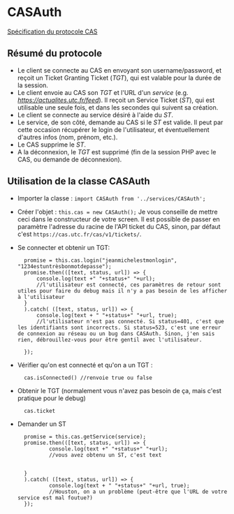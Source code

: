 # CASAuth

[Spécification du protocole CAS](https://apereo.github.io/cas/5.1.x/protocol/CAS-Protocol-Specification.html)

## Résumé du protocole

* Le client se connecte au CAS en envoyant son username/password, et reçoit un Ticket Granting Ticket (*TGT*), qui est valable pour la durée de la session.
* Le client envoie au CAS son *TGT* et l'URL d'un *service* (e.g. _https://actualites.utc.fr/feed_). Il reçoit un Service Ticket (*ST*), qui est utilisable une seule fois, et dans les secondes qui suivent sa création.
* Le client se connecte au service désiré à l'aide du *ST*.
* Le service, de son côté, demande au CAS si le *ST* est valide. Il peut par cette occasion récupérer le login de l'utilisateur, et éventuellement d'autres infos (nom, prénom, etc.).
* Le CAS supprime le *ST*.
* A la déconnexion, le *TGT* est supprimé (fin de la session PHP avec le CAS, ou demande de déconnexion).

## Utilisation de la classe CASAuth

* Importer la classe : `import CASAuth from '../services/CASAuth';`
* Créer l'objet : `this.cas = new CASAuth();`
Je vous conseille de mettre ceci dans le constructeur de votre screen.
Il est possible de passer en paramètre l'adresse du racine de l'API ticket du CAS, sinon, par défaut c'est `https://cas.utc.fr/cas/v1/tickets/`.
* Se connecter et obtenir un TGT:

		promise = this.cas.login("jeanmichelestmonlogin", "1234estuntrèsbonmotdepasse");
		promise.then(([text, status, url]) => {
			console.log(text +" "+status+" "+url);
			//l'utilisateur est connecté, ces paramètres de retour sont utiles pour faire du debug mais il n'y a pas besoin de les afficher à l'utilisateur				
		}
		).catch( ([text, status, url]) => {
			console.log(text + " "+status+" "+url, true);
			//l'utilisateur n'est pas connecté. Si status=401, c'est que les identifiants sont incorrects. Si status=523, c'est une erreur de connexion au réseau ou un bug dans CASAuth. Sinon, j'en sais rien, débrouillez-vous pour être gentil avec l'utilisateur.
			
		});

* Vérifier qu'on est connecté et qu'on a un TGT :

		cas.isConnected() //renvoie true ou false

* Obtenir le TGT (normalement vous n'avez pas besoin de ça, mais c'est pratique pour le debug)

		cas.ticket

* Demander un ST

		promise = this.cas.getService(service);
		promise.then(([text, status, url]) => {
				console.log(text +" "+status+" "+url);
				//vous avez obtenu un ST, c'est text
				
				
		}
		).catch( ([text, status, url]) => {
				console.log(text + " "+status+" "+url, true);
				//Houston, on a un problème (peut-être que l'URL de votre service est mal foutue?)
		});

